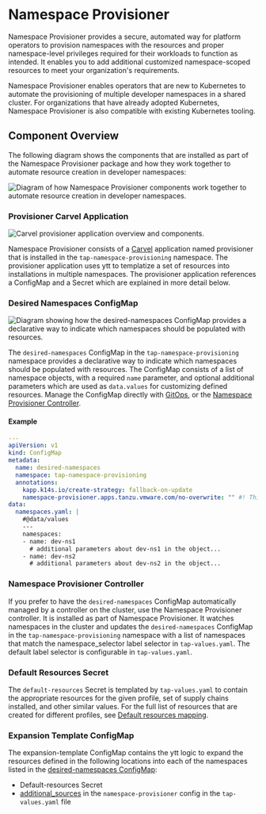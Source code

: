 # Namespace Provisioner

Namespace Provisioner provides a secure, automated way for platform operators to provision
namespaces with the resources and proper namespace-level privileges required for their workloads
to function as intended. It enables you to add additional customized namespace-scoped resources to
meet your organization's requirements.

Namespace Provisioner enables operators that are new to Kubernetes to automate the provisioning of
multiple developer namespaces in a shared cluster. For organizations that have already adopted
Kubernetes, Namespace Provisioner is also compatible with existing Kubernetes tooling.

## <a id="nsp-component-overview"></a>Component Overview

The following diagram shows the components that are installed as part of the Namespace Provisioner
package and how they work together to automate resource creation in developer namespaces:

![Diagram of how Namespace Provisioner components work together to automate resource creation in developer namespaces.](../images/namespace-provisioner-overview-2.svg)

### <a id="nsp-component-carvel-app"></a>Provisioner Carvel Application

![Carvel provisioner application overview and components.](../images/namespace-provisioner-overview-2-c.svg)

Namespace Provisioner consists of a [Carvel](https://carvel.dev/kapp-controller/docs/latest/app-overview/)
application named provisioner that is installed in the
`tap-namespace-provisioning` namespace. The provisioner application uses ytt to templatize a
set of resources into installations in multiple namespaces. The provisioner application references a
ConfigMap and a Secret which are explained in more detail below.

### <a id="desired-ns-configmap"></a>Desired Namespaces ConfigMap

![Diagram showing how the desired-namespaces ConfigMap provides a declarative way to indicate which namespaces should be populated with resources.](../images/namespace-provisioner-overview-2-a.svg)

The `desired-namespaces` ConfigMap in the `tap-namespace-provisioning` namespace provides
a declarative way to indicate which namespaces should be populated with resources. The ConfigMap
consists of a list of namespace objects, with a required `name` parameter, and optional additional
parameters which are used as `data.values` for customizing defined resources.
Manage the ConfigMap directly with [GitOps](tutorials.hbs.md#using-gitops), or the
[Namespace Provisioner Controller](tutorials.hbs.md#controller-ns-provisioning).

#### Example

```yaml
---
apiVersion: v1
kind: ConfigMap
metadata:
  name: desired-namespaces
  namespace: tap-namespace-provisioning
  annotations:
    kapp.k14s.io/create-strategy: fallback-on-update
    namespace-provisioner.apps.tanzu.vmware.com/no-overwrite: "" #! This annotation tells the provisioner app to not override this configMap as this is your desired state.
data:
  namespaces.yaml: |
    #@data/values
    ---
    namespaces:
    - name: dev-ns1
      # additional parameters about dev-ns1 in the object...
    - name: dev-ns2
      # additional parameters about dev-ns2 in the object...
```

### <a id="nsp-controller"></a>Namespace Provisioner Controller

If you prefer to have the `desired-namespaces` ConfigMap automatically managed by a controller
on the cluster, use the Namespace Provisioner controller.  It is installed as part of Namespace
Provisioner. It watches namespaces in the cluster and updates the
`desired-namespaces` ConfigMap in the `tap-namespace-provisioning` namespace with a list of
namespaces that match the namespace_selector label selector in `tap-values.yaml`. The default label
selector is configurable in `tap-values.yaml`.

### <a id="resources-secret"></a>Default Resources Secret

The `default-resources` Secret is templated by `tap-values.yaml` to contain the appropriate
resources for the given profile, set of supply chains installed, and other similar values. For the full
list of resources that are created for different profiles, see [Default resources mapping](reference.hbs.md#default-resources-mapping).

### <a id="expansion-template"></a>Expansion Template ConfigMap

The expansion-template ConfigMap contains the ytt logic to expand the resources defined in the
following locations into each of the  namespaces listed in the [desired-namespaces ConfigMap](about.hbs.md#desired-ns-configmap):

- Default-resources Secret
- [additional_sources](install.hbs.md#customized-installation) in the `namespace-provisioner` config in the `tap-values.yaml` file
